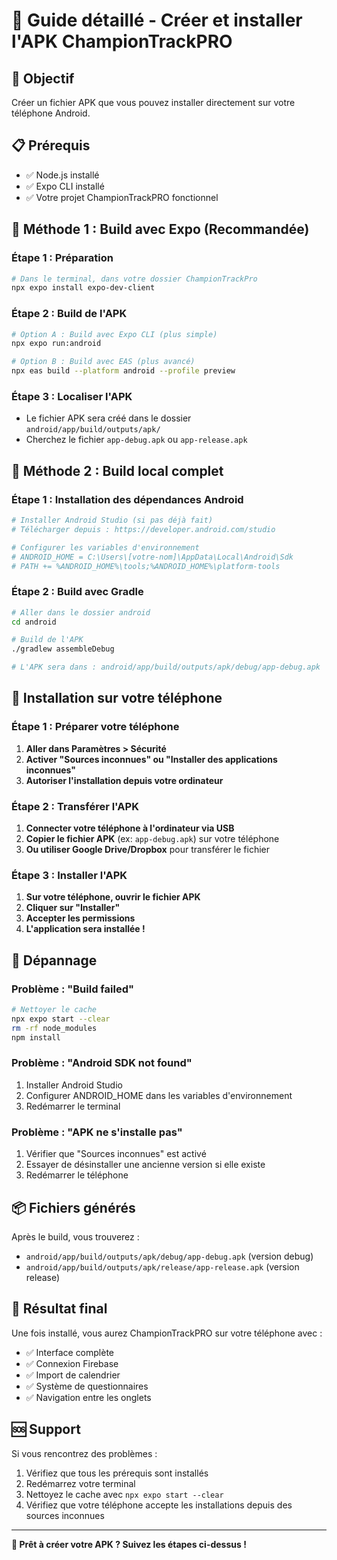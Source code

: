 # 📱 Guide détaillé - Créer et installer l'APK ChampionTrackPRO

## 🎯 Objectif
Créer un fichier APK que vous pouvez installer directement sur votre téléphone Android.

## 📋 Prérequis
- ✅ Node.js installé
- ✅ Expo CLI installé
- ✅ Votre projet ChampionTrackPRO fonctionnel

## 🚀 Méthode 1 : Build avec Expo (Recommandée)

### Étape 1 : Préparation
```bash
# Dans le terminal, dans votre dossier ChampionTrackPro
npx expo install expo-dev-client
```

### Étape 2 : Build de l'APK
```bash
# Option A : Build avec Expo CLI (plus simple)
npx expo run:android

# Option B : Build avec EAS (plus avancé)
npx eas build --platform android --profile preview
```

### Étape 3 : Localiser l'APK
- Le fichier APK sera créé dans le dossier `android/app/build/outputs/apk/`
- Cherchez le fichier `app-debug.apk` ou `app-release.apk`

## 🚀 Méthode 2 : Build local complet

### Étape 1 : Installation des dépendances Android
```bash
# Installer Android Studio (si pas déjà fait)
# Télécharger depuis : https://developer.android.com/studio

# Configurer les variables d'environnement
# ANDROID_HOME = C:\Users\[votre-nom]\AppData\Local\Android\Sdk
# PATH += %ANDROID_HOME%\tools;%ANDROID_HOME%\platform-tools
```

### Étape 2 : Build avec Gradle
```bash
# Aller dans le dossier android
cd android

# Build de l'APK
./gradlew assembleDebug

# L'APK sera dans : android/app/build/outputs/apk/debug/app-debug.apk
```

## 📱 Installation sur votre téléphone

### Étape 1 : Préparer votre téléphone
1. **Aller dans Paramètres > Sécurité**
2. **Activer "Sources inconnues" ou "Installer des applications inconnues"**
3. **Autoriser l'installation depuis votre ordinateur**

### Étape 2 : Transférer l'APK
1. **Connecter votre téléphone à l'ordinateur via USB**
2. **Copier le fichier APK** (ex: `app-debug.apk`) sur votre téléphone
3. **Ou utiliser Google Drive/Dropbox** pour transférer le fichier

### Étape 3 : Installer l'APK
1. **Sur votre téléphone, ouvrir le fichier APK**
2. **Cliquer sur "Installer"**
3. **Accepter les permissions**
4. **L'application sera installée !**

## 🔧 Dépannage

### Problème : "Build failed"
```bash
# Nettoyer le cache
npx expo start --clear
rm -rf node_modules
npm install
```

### Problème : "Android SDK not found"
1. Installer Android Studio
2. Configurer ANDROID_HOME dans les variables d'environnement
3. Redémarrer le terminal

### Problème : "APK ne s'installe pas"
1. Vérifier que "Sources inconnues" est activé
2. Essayer de désinstaller une ancienne version si elle existe
3. Redémarrer le téléphone

## 📦 Fichiers générés

Après le build, vous trouverez :
- `android/app/build/outputs/apk/debug/app-debug.apk` (version debug)
- `android/app/build/outputs/apk/release/app-release.apk` (version release)

## 🎉 Résultat final

Une fois installé, vous aurez ChampionTrackPRO sur votre téléphone avec :
- ✅ Interface complète
- ✅ Connexion Firebase
- ✅ Import de calendrier
- ✅ Système de questionnaires
- ✅ Navigation entre les onglets

## 🆘 Support

Si vous rencontrez des problèmes :
1. Vérifiez que tous les prérequis sont installés
2. Redémarrez votre terminal
3. Nettoyez le cache avec `npx expo start --clear`
4. Vérifiez que votre téléphone accepte les installations depuis des sources inconnues

---

**🚀 Prêt à créer votre APK ? Suivez les étapes ci-dessus !**

